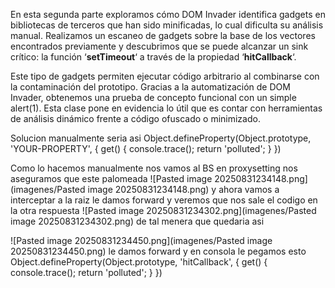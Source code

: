 En esta segunda parte exploramos cómo DOM Invader identifica gadgets en bibliotecas de terceros que han sido minificadas, lo cual dificulta su análisis manual. Realizamos un escaneo de gadgets sobre la base de los vectores encontrados previamente y descubrimos que se puede alcanzar un sink crítico: la función ‘**setTimeout**‘ a través de la propiedad ‘**hitCallback**‘.

Este tipo de gadgets permiten ejecutar código arbitrario al combinarse con la contaminación del prototipo. Gracias a la automatización de DOM Invader, obtenemos una prueba de concepto funcional con un simple alert(1). Esta clase pone en evidencia lo útil que es contar con herramientas de análisis dinámico frente a código ofuscado o minimizado.

Solucion
manualmente seria asi
Object.defineProperty(Object.prototype, 'YOUR-PROPERTY', {
    get() {
        console.trace();
        return 'polluted';
    }
})

Como lo hacemos manualmente
nos vamos al BS en proxysetting 
nos aseguramos que este palomeada
![Pasted image 20250831234148.png](imagenes/Pasted image 20250831234148.png)
y ahora vamos a interceptar a la raiz le damos forward y veremos que nos sale el codigo en la otra respuesta
![Pasted image 20250831234302.png](imagenes/Pasted image 20250831234302.png)
de tal menera que quedaria asi
<script>

    debugger;

</script>
![Pasted image 20250831234450.png](imagenes/Pasted image 20250831234450.png)
le damos forward
y en consola le pegamos esto
Object.defineProperty(Object.prototype, 'hitCallback', {
    get() {
        console.trace();
        return 'polluted';
    }
})


